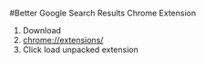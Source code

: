#Better Google Search Results Chrome Extension

1. Download
2. <a href="chrome://extensions" target="_blank" />chrome://extensions/</a>
3. Click load unpacked extension